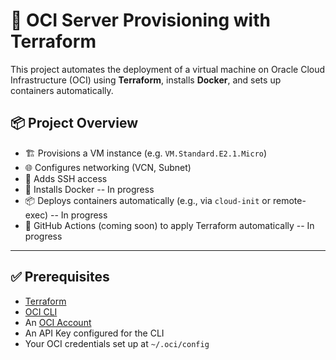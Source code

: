 # 🚀 OCI Server Provisioning with Terraform

This project automates the deployment of a virtual machine on Oracle Cloud Infrastructure (OCI) using **Terraform**, installs **Docker**, and sets up containers automatically.

## 📦 Project Overview

- 🏗️ Provisions a VM instance (e.g. `VM.Standard.E2.1.Micro`)
- 🌐 Configures networking (VCN, Subnet)
- 🔐 Adds SSH access
- 🐳 Installs Docker -- In progress
- 📦 Deploys containers automatically (e.g., via `cloud-init` or remote-exec) -- In progress
- 🔄 GitHub Actions (coming soon) to apply Terraform automatically -- In progress

---

## ✅ Prerequisites

- [Terraform](https://www.terraform.io/downloads)
- [OCI CLI](https://docs.oracle.com/en-us/iaas/Content/API/SDKDocs/cliinstall.htm)
- An [OCI Account](https://www.oracle.com/cloud/free/)
- An API Key configured for the CLI
- Your OCI credentials set up at `~/.oci/config`


